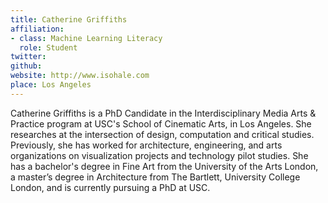 ```yaml
---
title: Catherine Griffiths
affiliation:
- class: Machine Learning Literacy
  role: Student
twitter: 
github: 
website: http://www.isohale.com
place: Los Angeles
---
```

Catherine Griffiths is a PhD Candidate in the Interdisciplinary Media Arts & Practice program at USC's School of Cinematic Arts, in Los Angeles. She researches at the intersection of design, computation and critical studies. Previously, she has worked for architecture, engineering, and arts organizations on visualization projects and technology pilot studies. She has a bachelor's degree in Fine Art from the University of the Arts London, a master’s degree in Architecture from The Bartlett, University College London, and is currently pursuing a PhD at USC.